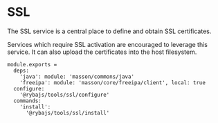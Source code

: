 
# SSL

The SSL service is a central place to define and obtain SSL certificates.

Services which require SSL activation are encouraged to leverage this service. It
can also upload the certificates into the host filesystem.

    module.exports =
      deps:
        'java': module: 'masson/commons/java'
        'freeipa': module: 'masson/core/freeipa/client', local: true
      configure:
        '@rybajs/tools/ssl/configure'
      commands:
        'install':
          '@rybajs/tools/ssl/install'
